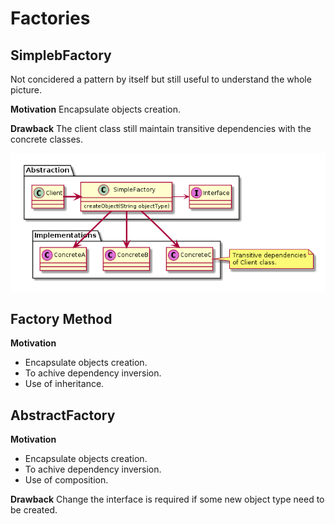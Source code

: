 # Factories

## SimplebFactory
Not concidered a pattern by itself but still useful to understand the whole picture. 

**Motivation**
Encapsulate objects creation.

**Drawback**
The client class still maintain transitive dependencies with the concrete classes.

![](simpleFactory.png)

## Factory Method

**Motivation**
- Encapsulate objects creation.
- To achive dependency inversion.
- Use of inheritance.

## AbstractFactory

**Motivation**
- Encapsulate objects creation.
- To achive dependency inversion.
- Use of composition.

**Drawback**
Change the interface is required if some new object type need to be created.
